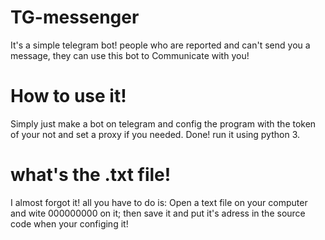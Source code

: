 # TG-messenger
It's a simple telegram bot! people who are reported and can't send you a message, they can use this bot to Communicate with you!
# How to use it!
Simply just make a bot on telegram and config the program with the token of your not and set a proxy if you needed. Done! run it using python 3.
# what's the .txt file!
I almost forgot it! all you have to do is: Open a text file on your computer and wite 000000000 on it; then save it and put it's adress in the source code when your configing it!
